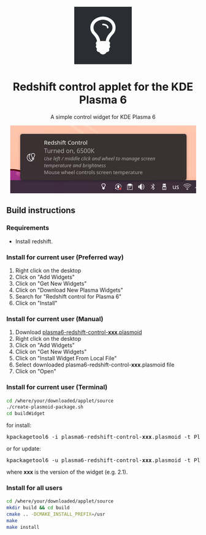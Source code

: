 <p align="center">
  <img src="https://github.com/evgeniy-harchenko/plasma6-redshift-control/blob/master/assets/logo.png" width=150 />
  <h1 align="center">Redshift control applet for the KDE Plasma 6</h1>
  <p align="center">A simple control widget for KDE Plasma 6</center>
</p>

<p align="center">
  <img src="https://github.com/evgeniy-harchenko/plasma6-redshift-control/blob/master/assets/image.png"/>
</p>

## Build instructions

### Requirements

- Install redshift.

### Install for current user (Preferred way)
1. Right click on the desktop
2. Click on "Add Widgets"
3. Click on "Get New Widgets"
4. Click on "Download New Plasma Widgets"
5. Search for "Redshift control for Plasma 6"
6. Click on "Install"

### Install for current user (Manual)
1. Download [plasma6-redshift-control-**xxx**.plasmoid](https://github.com/evgeniy-harchenko/plasma6-redshift-control/releases/latest)
2. Right click on the desktop
3. Click on "Add Widgets"
4. Click on "Get New Widgets"
5. Click on "Install Widget From Local File"
6. Select downloaded plasma6-redshift-control-**xxx**.plasmoid file
7. Click on "Open"

### Install for current user (Terminal)
```bash
cd /where/your/downloaded/applet/source
./create-plasmoid-package.sh
cd buildWidget
```
for install:
<pre>
kpackagetool6 -i plasma6-redshift-control-<b>xxx</b>.plasmoid -t Plasma/Applet
</pre>
or for update:
<pre>
kpackagetool6 -u plasma6-redshift-control-<b>xxx</b>.plasmoid -t Plasma/Applet
</pre>
where **xxx** is the version of the widget (e.g. 2.1).

### Install for all users
```bash
cd /where/your/downloaded/applet/source
mkdir build && cd build
cmake .. -DCMAKE_INSTALL_PREFIX=/usr
make
make install
```

